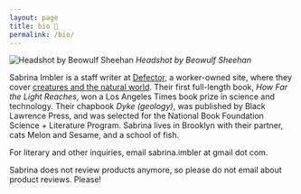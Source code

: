 ```yaml
---
layout: page
title: bio 🐛
permalink: /bio/
---
```


![Headshot by Beowulf Sheehan](/assets/headshot-beowulf-sheehan.jpg)
*Headshot by Beowulf Sheehan*

Sabrina Imbler is a staff writer at [Defector](https://defector.com/), a worker-owned site, where they cover [creatures and the natural world](https://defector.com/category/animals/creaturefector/). Their first full-length book, *How Far the Light Reaches*, won a Los Angeles Times book prize in science and technology. Their chapbook *Dyke (geology)*, was published by Black Lawrence Press, and was selected for the National Book Foundation Science + Literature Program. Sabrina lives in Brooklyn with their partner, cats Melon and Sesame, and a school of fish.

For literary and other inquiries, email sabrina.imbler at gmail dot com.

Sabrina does not review products anymore, so please do not email about product reviews. Please!

